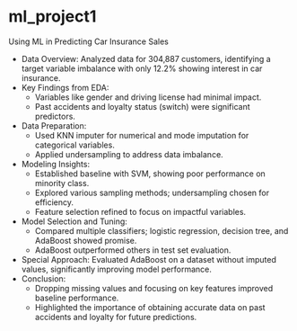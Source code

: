 # ml_project1

Using ML in Predicting Car Insurance Sales

- Data Overview: Analyzed data for 304,887 customers, identifying a target variable imbalance with only 12.2% showing interest in car insurance.
- Key Findings from EDA:
  - Variables like gender and driving license had minimal impact.
  - Past accidents and loyalty status (switch) were significant predictors.
- Data Preparation:
  - Used KNN imputer for numerical and mode imputation for categorical variables.
  - Applied undersampling to address data imbalance.
- Modeling Insights:
  - Established baseline with SVM, showing poor performance on minority class.
  - Explored various sampling methods; undersampling chosen for efficiency.
  - Feature selection refined to focus on impactful variables.
- Model Selection and Tuning:
  - Compared multiple classifiers; logistic regression, decision tree, and AdaBoost showed promise.
  - AdaBoost outperformed others in test set evaluation.
- Special Approach: Evaluated AdaBoost on a dataset without imputed values, significantly improving model performance.
- Conclusion:
  - Dropping missing values and focusing on key features improved baseline performance.
  - Highlighted the importance of obtaining accurate data on past accidents and loyalty for future predictions.
